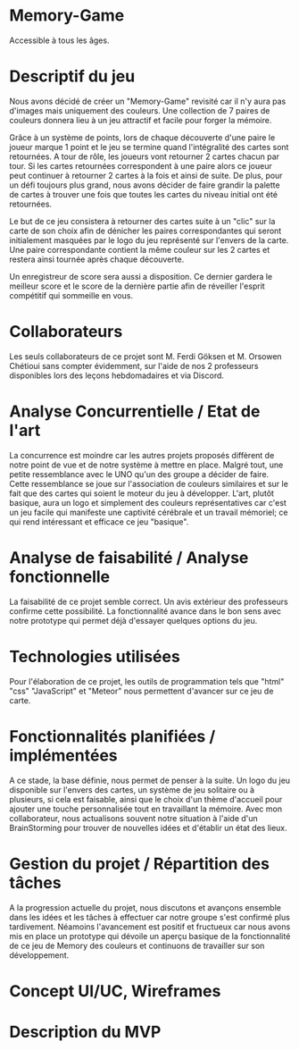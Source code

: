 # Memory-Game
Accessible à tous les âges.
# Descriptif du jeu
Nous avons décidé de créer un "Memory-Game" revisité car il n'y aura pas d'images mais uniquement des couleurs. Une collection de 7 paires de couleurs donnera lieu à un jeu attractif et facile pour forger la mémoire.

Grâce à un système de points, lors de chaque découverte d'une paire le joueur marque 1 point et le jeu se termine quand l'intégralité des cartes sont retournées. A tour de rôle, les joueurs vont retourner 2 cartes chacun par tour. Si les cartes retournées correspondent à une paire alors ce joueur peut continuer à retourner 2 cartes à la fois et ainsi de suite. De plus, pour un défi toujours plus grand, nous avons décider de faire grandir la palette de cartes à trouver une fois que toutes les cartes du niveau initial ont été retournées.

Le but de ce jeu consistera à retourner des cartes suite à un "clic" sur la carte de son choix afin de dénicher les paires correspondantes qui seront initialement masquées par le logo du jeu représenté sur l'envers de la carte. Une paire correspondante contient la même couleur sur les 2 cartes et restera ainsi tournée après chaque découverte. 

Un enregistreur de score sera aussi a disposition. Ce dernier gardera le meilleur score et le score de la dernière partie afin de réveiller l'esprit compétitif qui sommeille en vous.

# Collaborateurs
Les seuls collaborateurs de ce projet sont M. Ferdi Göksen et M. Orsowen Chétioui sans compter évidemment, sur l'aide de nos 2 professeurs disponibles lors des leçons hebdomadaires et via Discord.

# Analyse Concurrentielle / Etat de l'art
La concurrence est moindre car les autres projets proposés diffèrent de notre point de vue et de notre système à mettre en place. Malgré tout, une petite ressemblance avec le UNO qu'un des groupe a décider de faire.
Cette ressemblance se joue sur l'association de couleurs similaires et sur le fait que des cartes qui soient le moteur du jeu à développer. L'art, plutôt basique, aura un logo et simplement des couleurs représentatives car c'est un jeu facile qui manifeste une captivité cérébrale et un travail mémoriel; ce qui rend intéressant et efficace ce jeu "basique".

# Analyse de faisabilité / Analyse fonctionnelle
La faisabilité de ce projet semble correct. Un avis extérieur des professeurs confirme cette possibilité. La fonctionnalité avance dans le bon sens avec notre prototype qui permet déjà d'essayer quelques options du jeu.

# Technologies utilisées
Pour l'élaboration de ce projet, les outils de programmation tels que "html" "css" "JavaScript" et "Meteor" nous permettent d'avancer sur ce jeu de carte.

# Fonctionnalités planifiées / implémentées
A ce stade, la base définie, nous permet de penser à la suite. Un logo du jeu disponible sur l'envers des cartes, un système de jeu solitaire ou à plusieurs, si cela est faisable, ainsi que le choix d'un thème d'accueil pour ajouter une touche personnalisée tout en travaillant la mémoire. Avec mon collaborateur, nous actualisons souvent notre situation à l'aide d'un BrainStorming pour trouver de nouvelles idées et d'établir un état des lieux.

# Gestion du projet / Répartition des tâches
A la progression actuelle du projet, nous discutons et avançons ensemble dans les idées et les tâches à effectuer car notre groupe s'est confirmé plus tardivement. Néamoins l'avancement est positif et fructueux car nous avons mis en place un prototype qui dévoile un aperçu basique de la fonctionnalité de ce jeu de Memory des couleurs et continuons de travailler sur son développement.

# Concept UI/UC, Wireframes

# Description du MVP
